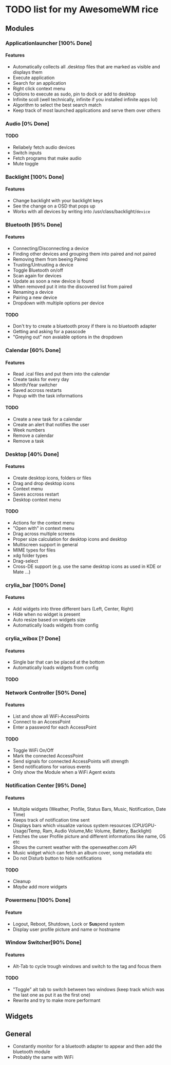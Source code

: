 
# TODO list for my AwesomeWM rice

## Modules

### Applicationlauncher [100% Done]

#### Features

- Automatically collects all .desktop files that are marked as visible and displays them
- Execute application
- Search for an application
- Right click context menu
- Options to execute as sudo, pin to dock or add to desktop
- Infinite scoll (well technically, infinite if you installed infinite apps lol)
- Algorithm to select the best search match
- Keep track of most launched applications and serve them over others

### Audio [0% Done]

#### TODO

- Reliabely fetch audio devices
- Switch inputs
- Fetch programs that make audio
- Mute toggle

### Backlight [100% Done]

#### Features

- Change backlight with your backlight keys
- See the change on a OSD that pops up
- Works with all devices by writing into /usr/class/backlight/`device`

### Bluetooth [95% Done]

#### Features

- Connecting/Disconnecting a device
- Finding other devices and grouping them into paired and not paired
- Removing them from beeing Paired
- Trusting/Untrusting a device
- Toggle Bluetooth on/off
- Scan again for devices
- Update as soon a new device is found
- When removed put it into the discovered list from paired
- Renaming a device
- Pairing a new device
- Dropdown with multiple options per device

#### TODO

- Don't try to create a bluetooth proxy if there is no bluetooth adapter
- Getting and asking for a passcode
- "Greying out" non avaiable options in the dropdown

### Calendar [60% Done]

#### Features

- Read .ical files and put them into the calendar
- Create tasks for every day
- Month/Year switcher
- Saved accross restarts
- Popup with the task informations

#### TODO

- Create a new task for a calendar
- Create an alert that notifies the user
- Week numbers
- Remove a calendar
- Remove a task

### Desktop [40% Done]

#### Features

- Create desktop icons, folders or files
- Drag and drop desktop icons
- Context menu
- Saves accross restart
- Desktop context menu

#### TODO

- Actions for the context menu
- "Open with" in context menu
- Drag across multiple screens
- Proper size calculation for desktop icons and desktop
- Multiscreen support in general
- MIME types for files
- xdg folder types
- Drag-select
- Cross-DE support (e.g. use the same desktop icons as used in KDE or Mate ...)

### crylia_bar [100% Done]

#### Features

- Add widgets into three different bars (Left, Center, Right)
- Hide when no widget is present
- Auto resize based on widgets size
- Automatically loads widgets from config

### crylia_wibox [? Done]

#### Features

- Single bar that can be placed at the bottom
- Automatically loads widgets from config

#### TODO

### Network Controller [50% Done]

#### Features

- List and show all WiFi-AccessPoints
- Connect to an AccessPoint
- Enter a password for each AccessPoint

#### TODO

- Toggle WiFi On/Off
- Mark the connected AccessPoint
- Send signals for connected AccessPoints wifi strength
- Send notifications for various events
- Only show the Module when a WiFi Agent exists

### Notification Center [95% Done]

#### Features

- Multiple widgets (Weather, Profile, Status Bars, Music, Notification, Date Time)
- Keeps track of notification time sent
- Displays bars which visualize various system resources (CPU/GPU-Usage/Temp, Ram, Audio Volume,Mic Volume, Battery, Backlight)
- Fetches the user Profile picture and different informations like name, OS etc
- Shows the current weather with the openweather.com API
- Music widget which can fetch an album cover, song metadata etc
- Do not Disturb button to hide notifications

#### TODO

- Cleanup
- _Maybe_ add more widgets

### Powermenu [100% Done]

#### Feature

- Logout, Reboot, Shutdown, Lock or **Sus**pend system
- Display user profile picture and name or hostname

### Window Switcher[90% Done]

#### Features

- Alt-Tab to cycle trough windows and switch to the tag and focus them

#### TODO

- "Toggle" alt tab to switch between two windows (keep track which was the last one as put it as the first one)
- Rewrite and try to make more performant

## Widgets

## General

- Constantly monitor for a bluetooth adapter to appear and then add the bluetooth module
- Probably the same with WiFi
